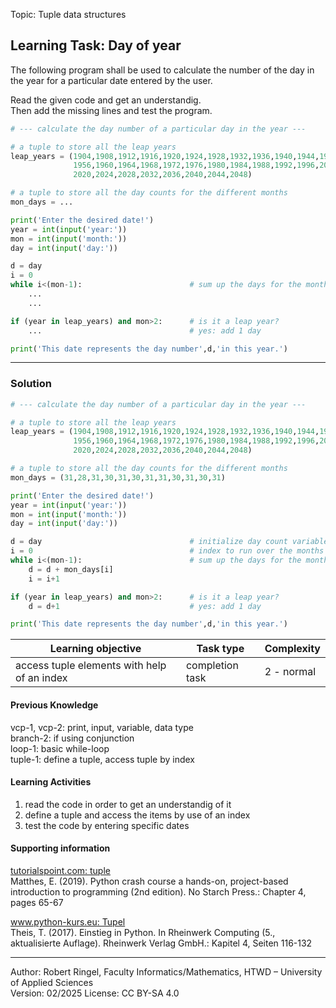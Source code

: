 Topic: Tuple data structures

## Learning Task: Day of year

The following program shall be used to calculate the number of the day in the year for a particular date entered by the user.

Read the given code and get an understandig.  
Then add the missing lines and test the program.

``` python
# --- calculate the day number of a particular day in the year ---

# a tuple to store all the leap years
leap_years = (1904,1908,1912,1916,1920,1924,1928,1932,1936,1940,1944,1948,1952,	
			  1956,1960,1964,1968,1972,1976,1980,1984,1988,1992,1996,2000,2004,2008,2012,2016,	
			  2020,2024,2028,2032,2036,2040,2044,2048)

# a tuple to store all the day counts for the different months
mon_days = ...

print('Enter the desired date!')
year = int(input('year:'))
mon = int(input('month:'))
day = int(input('day:'))

d = day
i = 0
while i<(mon-1):                        # sum up the days for the months
	...
	...

if (year in leap_years) and mon>2:      # is it a leap year?
	...                                 # yes: add 1 day

print('This date represents the day number',d,'in this year.')
```

---------------------------------------

### Solution

``` python
# --- calculate the day number of a particular day in the year ---

# a tuple to store all the leap years
leap_years = (1904,1908,1912,1916,1920,1924,1928,1932,1936,1940,1944,1948,1952,	
			  1956,1960,1964,1968,1972,1976,1980,1984,1988,1992,1996,2000,2004,2008,2012,2016,	
			  2020,2024,2028,2032,2036,2040,2044,2048)

# a tuple to store all the day counts for the different months
mon_days = (31,28,31,30,31,30,31,31,30,31,30,31)

print('Enter the desired date!')
year = int(input('year:'))
mon = int(input('month:'))
day = int(input('day:'))

d = day                                 # initialize day count variable
i = 0                                   # index to run over the months
while i<(mon-1):                        # sum up the days for the months
	d = d + mon_days[i]   
	i = i+1

if (year in leap_years) and mon>2:      # is it a leap year?
	d = d+1                             # yes: add 1 day

print('This date represents the day number',d,'in this year.')
```

| **Learning objective**                         | **Task type**   | **Complexity** |
| ---------------------------------------------- | --------------- | -------------- |
| access tuple elements with help of an index    | completion task | 2 - normal     |  

#### Previous Knowledge

vcp-1, vcp-2: print, input, variable, data type  
branch-2: if using conjunction  
loop-1: basic while-loop  
tuple-1: define a tuple, access tuple by index

#### Learning Activities

1) read the code in order to get an understandig of it
2) define a tuple and access the items by use of an index
3) test the code by entering specific dates

#### Supporting information

[tutorialspoint.com: tuple](https://www.tutorialspoint.com/python/python_tuples.htm)  
Matthes, E. (2019). Python crash course a hands-on, project-based introduction to programming (2nd edition). No Starch Press.: Chapter 4, pages 65-67  

[www.python-kurs.eu: Tupel](https://www.python-kurs.eu/python3_sequentielle_datentypen.php)  
Theis, T. (2017). Einstieg in Python. In Rheinwerk Computing (5., aktualisierte Auflage). Rheinwerk Verlag GmbH.:  Kapitel 4, Seiten 116-132

---------------------------------------
Author: Robert Ringel, Faculty Informatics/Mathematics, HTWD – University of Applied Sciences  
Version: 02/2025  License: CC BY-SA 4.0